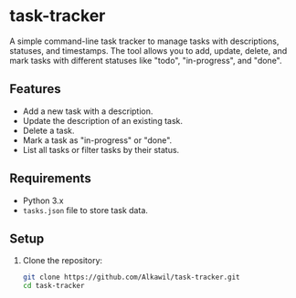 # task-tracker

A simple command-line task tracker to manage tasks with descriptions, statuses, and timestamps. The tool allows you to add, update, delete, and mark tasks with different statuses like "todo", "in-progress", and "done".

## Features
- Add a new task with a description.
- Update the description of an existing task.
- Delete a task.
- Mark a task as "in-progress" or "done".
- List all tasks or filter tasks by their status.

## Requirements
- Python 3.x
- `tasks.json` file to store task data.

## Setup

1. Clone the repository:

   ```bash
   git clone https://github.com/Alkawil/task-tracker.git
   cd task-tracker
